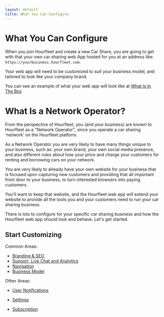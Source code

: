 ```yaml
---
layout: default
title: What You Can Configure.
---
```

# What You Can Configure

When you join Hourfleet and create a new Car Share, you are going to get with that your own car sharing web App hosted for you at an address like: `https://yourbusiness.hourfleet.com`.

Your web app will need to be customized to suit your business model, and tailored to look like your company brand.

You can see an example of what your web app will look like at [What Is In The Box](inthebox.html)

# What Is a Network Operator?
From the perspective of Hourfleet, you (and your business) are known to Hourfleet as a "Network Operator", since you operate a car sharing 'network' on the Hourfleet platform. 

As a Network Operator you are very likely to have many things unique to your business, such as: your own brand, your own social media presence, and also different rules about how your price and charge your customers for renting and borrowing cars on your network.

You are very likely to already have your own website for your business that is focused upon capturing new customers and providing that all important front door to your business, to turn interested browsers into paying customers. 

You'll want to keep that website, and the Hourfleet web app will extend your website to provide all the tools you and your customers need to run your car sharing business.

There is lots to configure for your specific car sharing business and how the Hourfleet web app should look and behave. Let's get started.

## Start Customizing

Common Areas:

- [Branding & SEO](configure-branding.html)
- [Support, Live Chat and Analytics](configure-support.html)
- [Navigation](configure-navigation.html)
- [Business Model](configure-businessmodel.html)

Other Areas:

- [User Notifications](configure-notifications.html)
- [Settings](configure-settings.html)

- [Subscription](configure-subscription.html)
